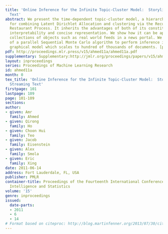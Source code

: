 ```yaml
---
title: 'Online Inference for the Infinite Topic-Cluster Model:  Storylines  from Streaming
  Text'
abstract: We present the time-dependent topic-cluster model, a hierarchical approach
  for combining Latent Dirichlet Allocation and clustering via the Recurrent Chinese
  Restaurant Process. It inherits the advantages of both of its constituents, namely
  interpretability and concise representation. We show how it can be applied to streaming
  collections of objects such as real world feeds in a news portal. We provide details
  of a parallel Sequential Monte Carlo algorithm to perform inference in the resulting
  graphical model which scales to hundred of thousands of documents. [pdf][supplementary]
pdf: http://proceedings.mlr.press/v15/ahmed11a/ahmed11a.pdf
supplementary: Supplementary:http://jmlr.org/proceedings/papers/v15/ahmed11a/ahmed11aSupple.pdf
layout: inproceedings
series: Proceedings of Machine Learning Research
id: ahmed11a
month: 0
tex_title: 'Online Inference for the Infinite Topic-Cluster Model:  Storylines  from
  Streaming Text'
firstpage: 101
lastpage: 109
page: 101-109
sections: 
author:
- given: Amr
  family: Ahmed
- given: Qirong
  family: Ho
- given: Choon Hui
  family: Teo
- given: Jacob
  family: Eisenstein
- given: Alex
  family: Smola
- given: Eric
  family: Xing
date: 2011-06-14
address: Fort Lauderdale, FL, USA
publisher: PMLR
container-title: Proceedings of the Fourteenth International Conference on Artificial
  Intelligence and Statistics
volume: '15'
genre: inproceedings
issued:
  date-parts:
  - 2011
  - 6
  - 14
# Format based on citeproc: http://blog.martinfenner.org/2013/07/30/citeproc-yaml-for-bibliographies/
---
```

